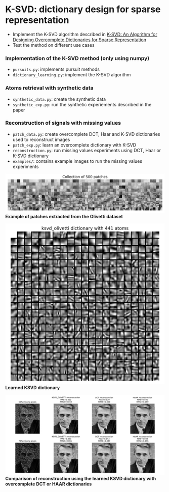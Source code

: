 # K-SVD: dictionary design for sparse representation

* Implement the K-SVD algorithm described in [K-SVD: An Algorithm for Designing Overcomplete Dictionaries for Sparse Representation](https://legacy.sites.fas.harvard.edu/~cs278/papers/ksvd.pdf)
* Test the method on different use cases

### Implementation of the K-SVD method (only using numpy)

* `pursuits.py`: implements pursuit methods
* `dictionary_learning.py`: implement the K-SVD algorithm

### Atoms retrieval with synthetic data

* `synthetic_data.py`: create the synthetic data
* `synthetic_exp.py`: run the synthetic experiements described in the paper

### Reconstruction of signals with missing values

* `patch_data.py`: create overcomplete DCT, Haar and K-SVD dictionaries used to reconstruct images
* `patch_exp.py`: learn an overcomplete dictionary with K-SVD
* `reconstruction.py`: run missing values experiments using DCT, Haar or K-SVD dictionary
* `examples/`: contains example images to run the missing values experiments

![patches_collection](figures/olivetti_collection_n=500.png)
**Example of patches extracted from the Olivetti dataset**

![ksvd_dict](figures/ksvd_olivetti_dict.png)
**Learned KSVD dictionary**

![summary_shannon](figures/summary_shannon.png)
**Comparison of reconstruction using the learned KSVD dictionary with overcomplete DCT or HAAR dictionaries**